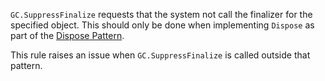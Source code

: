 
`GC.SuppressFinalize` requests that the system not call the finalizer for the specified object. This should only be done when implementing `Dispose` as part of the [Dispose Pattern](https://msdn.microsoft.com/en-us/library/b1yfkh5e.aspx).

This rule raises an issue when `GC.SuppressFinalize` is called outside that pattern.
